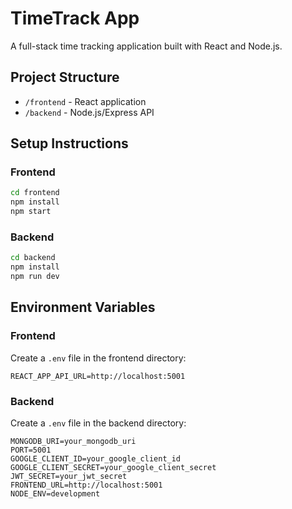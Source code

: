 # TimeTrack App

A full-stack time tracking application built with React and Node.js.

## Project Structure

- `/frontend` - React application
- `/backend` - Node.js/Express API

## Setup Instructions

### Frontend
```bash
cd frontend
npm install
npm start
```

### Backend
```bash
cd backend
npm install
npm run dev
```

## Environment Variables

### Frontend
Create a `.env` file in the frontend directory:
```
REACT_APP_API_URL=http://localhost:5001
```

### Backend
Create a `.env` file in the backend directory:
```
MONGODB_URI=your_mongodb_uri
PORT=5001
GOOGLE_CLIENT_ID=your_google_client_id
GOOGLE_CLIENT_SECRET=your_google_client_secret
JWT_SECRET=your_jwt_secret
FRONTEND_URL=http://localhost:5001
NODE_ENV=development
```